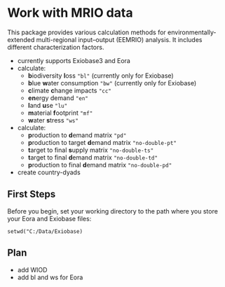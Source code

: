 Work with MRIO data
===================

This package provides various calculation methods for
environmentally-extended multi-regional input–output (EEMRIO) analysis.
It includes different characterization factors.

-   currently supports Exiobase3 and Eora
-   calculate:
    -   **b**iodiversity **l**oss `"bl"` (currently only for Exiobase)
    -   **b**lue **w**ater consumption `"bw"` (currently only for
        Exiobase)
    -   **c**limate **c**hange impacts `"cc"`
    -   **en**ergy demand `"en"`
    -   **l**and **u**se `"lu"`
    -   **m**aterial **f**ootprint `"mf"`
    -   **w**ater **s**tress `"ws"`
-   calculate:
    -   **p**roduction to **d**emand matrix `"pd"`
    -   **p**roduction to target **d**emand matrix `"no-double-pt"`
    -   **t**arget to final **s**upply matrix `"no-double-ts"`
    -   **t**arget to final **d**emand matrix `"no-double-td"`
    -   **p**roduction to final **d**emand matrix `"no-double-pd"`
-   create country-dyads

First Steps
-----------

Before you begin, set your working directory to the path where you store
your Eora and Exiobase files:

`setwd("C:/Data/Exiobase)`

Plan
----

-   add WIOD
-   add bl and ws for Eora
